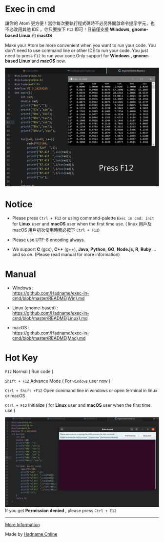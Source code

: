 # Exec in cmd
讓你的 Atom 更方便！當你每次要執行程式碼時不必另外開啟命令提示字元，也不必改用其他 IDE ，你只要按下 `F12` 即可！目前僅支援 __Windows__,  __gnome-based Linux__ 和 __macOS__

Make your Atom be more convenient when you want to run your code. You don't need to use command line or other IDE to run your code. You just need to press `F12` to run your code.Only support for __Windows__ , __gnome-based Linux__ and __macOS__ now.

![preview](https://raw.githubusercontent.com/Hadname/exec-in-cmd/master/Screenshot.png)

# Notice
+ Please press `Ctrl + F12` or using command-palette `Exec in cmd: init` for __Linux__ user and __macOS__ user when the first time use. ( linux 用戶及 macOS 用戶初次使用時務必按下 `Ctrl + F12`)

+ Please use UTF-8 encoding always.

+ We support __C__ (gcc), __C++__ (g++), __Java__, __Python__, __GO__, __Node.js__, __R__, __Ruby__ ... and so on. (Please read manual for more information)


# Manual
+ Windows : <br>https://github.com/Hadname/exec-in-cmd/blob/master/README(Win).md

+ Linux (gnome-based) : <br>https://github.com/Hadname/exec-in-cmd/blob/master/README(Linux).md

+ macOS : <br>https://github.com/Hadname/exec-in-cmd/blob/master/README(Mac).md

# Hot Key
`F12` Normal ( Run code )

`Shift + F12` Advance Mode ( For `windows` user now )

`Ctrl + Shift +F12` Open command line in windows or open terminal in linux or macOS

`Ctrl + F12` Initialize ( for __Linux__ user and __macOS__ user when the first time use )

![permission_denied](https://raw.githubusercontent.com/Hadname/exec-in-cmd/master/Screenshot_linux_permission.png)
If you get __Permission denied__ , please press `Ctrl + F12`

----

[More Information](https://had.name/atom/)

Made by [Hadname Online](https://had.name)
